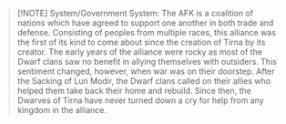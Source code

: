
> [!NOTE] System/Government
> System: The AFK is a coalition of nations which have agreed to support one another in both trade and defense. Consisting of peoples from multiple races, this alliance was the first of its kind to come about since the creation of Tirna by its creator. The early years of the alliance were rocky as most of the Dwarf clans saw no benefit in allying themselves with outsiders. This sentiment changed, however, when war was on their doorstep. After the Sacking of Lun Modir, the Dwarf clans called on their allies who helped them take back their home and rebuild. Since then, the Dwarves of Tirna have never turned down a cry for help from any kingdom in the alliance.

